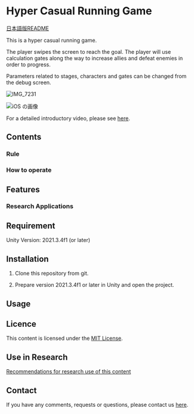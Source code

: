 # Hyper Casual Running Game

[日本語版README](https://github.com/open-video-game-library/CasualRunGame/blob/master/README.JP.md)

This is a hyper casual running game.

The player swipes the screen to reach the goal. The player will use calculation gates along the way to increase allies and defeat enemies in order to progress.

Parameters related to stages, characters and gates can be changed from the debug screen.

![IMG_7231](https://user-images.githubusercontent.com/108989983/198868016-0cd58e73-54de-4d42-afb0-e7f68602d411.PNG)

![iOS の画像](https://user-images.githubusercontent.com/108989983/198868013-523e576f-f7eb-451f-ac09-cba2c3d60678.png)

For a detailed introductory video, please see [here](https://youtu.be/mFPTihc5D5Y).

## Contents

<!--
ゲームの概要，機能，調整できるパラメータ，出力できるパラメータ，想定される利用方法などを画像を用いて記載  
ゲームの操作方法やルールもここに記載
-->

### Rule

<!--
ルールを記述する、何をしちゃだめなのか、何を目指すのかを明確にしながら記載
-->

### How to operate

<!--
対応している操作方法を記載、操作方法1つに付きそれを図解する画像を貼る
-->

## Features

<!--
このゲームのプレイスタイルやパラメータ編集・出力の内容について記載
-->

### Research Applications

<!--
このゲームが活躍するような研究の例を2~3つ記載
-->

## Requirement

Unity Version: 2021.3.4f1 (or later)

## Installation

1. Clone this repository from git.

2. Prepare version 2021.3.4f1 or later in Unity and open the project.

## Usage

<!--
使い方を記載
-->

## Licence

This content is licensed under the [MIT License](https://github.com/open-video-game-library/CasualRunGame/blob/master/LICENSE.md).

## Use in Research

[Recommendations for research use of this content](https://github.com/open-video-game-library/CasualRunGame/blob/master/RESEARCH_USE.md)

## Contact

If you have any comments, requests or questions, please contact us [here](https://openvideogame.cc/contact).
